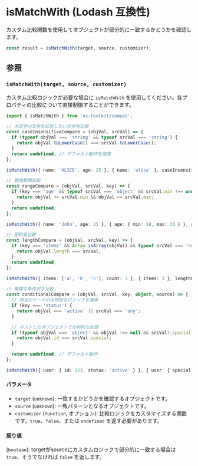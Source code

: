 # isMatchWith (Lodash 互換性)

カスタム比較関数を使用してオブジェクトが部分的に一致するかどうかを確認します。

```typescript
const result = isMatchWith(target, source, customizer);
```

## 参照

### `isMatchWith(target, source, customizer)`

カスタム比較ロジックが必要な場合に `isMatchWith` を使用してください。各プロパティの比較について直接制御することができます。

```typescript
import { isMatchWith } from 'es-toolkit/compat';

// 大文字小文字を区別しない文字列比較
const caseInsensitiveCompare = (objVal, srcVal) => {
  if (typeof objVal === 'string' && typeof srcVal === 'string') {
    return objVal.toLowerCase() === srcVal.toLowerCase();
  }
  return undefined; // デフォルト動作を使用
};

isMatchWith({ name: 'ALICE', age: 25 }, { name: 'alice' }, caseInsensitiveCompare); // true

// 数値範囲比較
const rangeCompare = (objVal, srcVal, key) => {
  if (key === 'age' && typeof srcVal === 'object' && srcVal.min !== undefined) {
    return objVal >= srcVal.min && objVal <= srcVal.max;
  }
  return undefined;
};

isMatchWith({ name: 'John', age: 25 }, { age: { min: 18, max: 30 } }, rangeCompare); // true

// 配列長比較
const lengthCompare = (objVal, srcVal, key) => {
  if (key === 'items' && Array.isArray(objVal) && typeof srcVal === 'number') {
    return objVal.length === srcVal;
  }
  return undefined;
};

isMatchWith({ items: ['a', 'b', 'c'], count: 3 }, { items: 3 }, lengthCompare); // true

// 複雑な条件付き比較
const conditionalCompare = (objVal, srcVal, key, object, source) => {
  // 特定のキーでのみ特別なロジックを適用
  if (key === 'status') {
    return objVal === 'active' || srcVal === 'any';
  }

  // ネストしたオブジェクトでの特別な処理
  if (typeof objVal === 'object' && objVal !== null && srcVal?.special) {
    return objVal.id === srcVal.special;
  }

  return undefined; // デフォルト動作
};

isMatchWith({ user: { id: 123, status: 'active' } }, { user: { special: 123 }, status: 'any' }, conditionalCompare); // true
```

#### パラメータ

- `target` (`unknown`): 一致するかどうかを確認するオブジェクトです。
- `source` (`unknown`): 一致パターンとなるオブジェクトです。
- `customizer` (`function`, オプション): 比較ロジックをカスタマイズする関数です。`true`、`false`、または `undefined` を返す必要があります。

#### 戻り値

(`boolean`): targetがsourceにカスタムロジックで部分的に一致する場合は `true`、そうでなければ `false` を返します。
